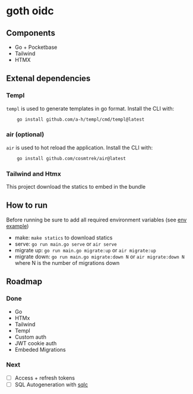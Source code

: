 # goth oidc

## Components
- Go + Pocketbase
- Tailwind
- HTMX

## Extenal dependencies

### Templ
`templ` is used to generate templates in go format. Install the CLI with:

```bash
    go install github.com/a-h/templ/cmd/templ@latest
```

### air (optional)
`air` is used to hot reload the application. Install the CLI with:
```bash
    go install github.com/cosmtrek/air@latest
```

### Tailwind and Htmx
This project download the statics to embed in the bundle

## How to run
Before running be sure to add all required environment variables (see [env example](.env.example)) 

- make: `make statics` to download statics
- serve: `go run main.go serve` or `air serve`
- migrate up: `go run main.go migrate:up` or `air migrate:up`
- migrate down: `go run main.go migrate:down N` or `air migrate:down N` where N is the number of migrations down

## Roadmap

### Done
- Go
- HTMx
- Tailwind
- Templ
- Custom auth
- JWT cookie auth
- Embeded Migrations

### Next
- [ ] Access + refresh tokens
- [ ] SQL Autogeneration with [sqlc](https://github.com/sqlc-dev/sqlc)
